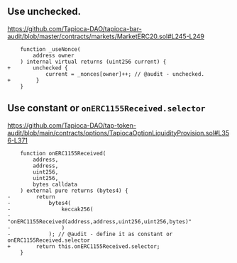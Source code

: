 ## Use unchecked.

https://github.com/Tapioca-DAO/tapioca-bar-audit/blob/master/contracts/markets/MarketERC20.sol#L245-L249
```solidity
    function _useNonce(
        address owner
    ) internal virtual returns (uint256 current) {
+       unchecked {
            current = _nonces[owner]++; // @audit - unchecked.
+        }
    }
```

## Use constant or `onERC1155Received.selector`
https://github.com/Tapioca-DAO/tap-token-audit/blob/main/contracts/options/TapiocaOptionLiquidityProvision.sol#L356-L371
```solidity
    function onERC1155Received(
        address,
        address,
        uint256,
        uint256,
        bytes calldata
    ) external pure returns (bytes4) {
-        return
-            bytes4(
-                keccak256(
-                    "onERC1155Received(address,address,uint256,uint256,bytes)"
-                )
-            ); // @audit - define it as constant or onERC1155Received.selector
+        return this.onERC1155Received.selector;
    }
```